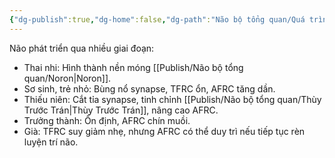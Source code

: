 ```yaml
---
{"dg-publish":true,"dg-home":false,"dg-path":"Não bộ tổng quan/Quá trình phát triển não.md","permalink":"/nao-bo-tong-quan/qua-trinh-phat-trien-nao/","dgPassFrontmatter":true,"noteIcon":"","created":"2025-01-01T22:47:22.351+07:00","updated":"2025-01-12T09:48:56.293+07:00"}
---
```


Não phát triển qua nhiều giai đoạn:  
- Thai nhi: Hình thành nền móng [[Publish/Não bộ tổng quan/Noron\|Noron]].
- Sơ sinh, trẻ nhỏ: Bùng nổ synapse, TFRC ổn, AFRC tăng dần.
- Thiếu niên: Cắt tỉa synapse, tinh chỉnh [[Publish/Não bộ tổng quan/Thùy Trước Trán\|Thùy Trước Trán]], nâng cao AFRC.
- Trưởng thành: Ổn định, AFRC chín muồi.
- Già: TFRC suy giảm nhẹ, nhưng AFRC có thể duy trì nếu tiếp tục rèn luyện trí não.
